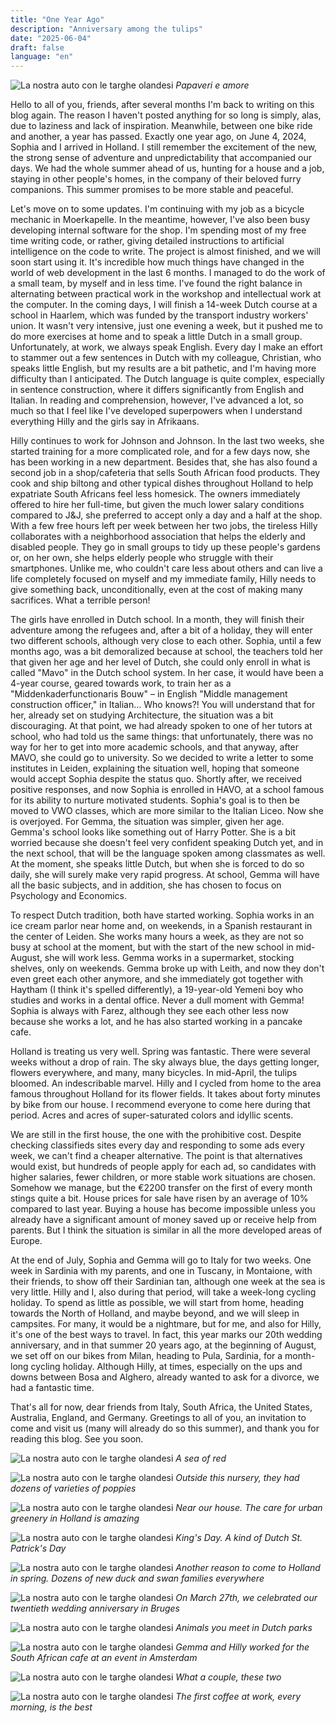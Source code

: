 ```yaml
---
title: "One Year Ago"
description: "Anniversary among the tulips"
date: "2025-06-04"
draft: false
language: "en"
---
```

![La nostra auto con le targhe olandesi](../../../../assets/images/post-41/pic-1.jpg)
_Papaveri e amore_

Hello to all of you, friends, after several months I'm back to writing on this blog again.
The reason I haven't posted anything for so long is simply, alas, due to laziness and lack of inspiration.
Meanwhile, between one bike ride and another, a year has passed.
Exactly one year ago, on June 4, 2024, Sophia and I arrived in Holland.
I still remember the excitement of the new, the strong sense of adventure and unpredictability that accompanied our days. We had the whole summer ahead of us, hunting for a house and a job, staying in other people's homes, in the company of their beloved furry companions.
This summer promises to be more stable and peaceful.

Let's move on to some updates.
I'm continuing with my job as a bicycle mechanic in Moerkapelle. In the meantime, however, I've also been busy developing internal software for the shop. I'm spending most of my free time writing code, or rather, giving detailed instructions to artificial intelligence on the code to write. The project is almost finished, and we will soon start using it. It's incredible how much things have changed in the world of web development in the last 6 months.
I managed to do the work of a small team, by myself and in less time.
I've found the right balance in alternating between practical work in the workshop and intellectual work at the computer.
In the coming days, I will finish a 14-week Dutch course at a school in Haarlem, which was funded by the transport industry workers' union. It wasn't very intensive, just one evening a week, but it pushed me to do more exercises at home and to speak a little Dutch in a small group.
Unfortunately, at work, we always speak English. Every day I make an effort to stammer out a few sentences in Dutch with my colleague, Christian, who speaks little English, but my results are a bit pathetic, and I'm having more difficulty than I anticipated. The Dutch language is quite complex, especially in sentence construction, where it differs significantly from English and Italian.
In reading and comprehension, however, I've advanced a lot, so much so that I feel like I've developed superpowers when I understand everything Hilly and the girls say in Afrikaans.

Hilly continues to work for Johnson and Johnson. In the last two weeks, she started training for a more complicated role, and for a few days now, she has been working in a new department.
Besides that, she has also found a second job in a shop/cafeteria that sells South African food products. They cook and ship biltong and other typical dishes throughout Holland to help expatriate South Africans feel less homesick.
The owners immediately offered to hire her full-time, but given the much lower salary conditions compared to J&J, she preferred to accept only a day and a half at the shop.
With a few free hours left per week between her two jobs, the tireless Hilly collaborates with a neighborhood association that helps the elderly and disabled people. They go in small groups to tidy up these people's gardens or, on her own, she helps elderly people who struggle with their smartphones. Unlike me, who couldn't care less about others and can live a life completely focused on myself and my immediate family, Hilly needs to give something back, unconditionally, even at the cost of making many sacrifices. What a terrible person!

The girls have enrolled in Dutch school. In a month, they will finish their adventure among the refugees and, after a bit of a holiday, they will enter two different schools, although very close to each other.
Sophia, until a few months ago, was a bit demoralized because at school, the teachers told her that given her age and her level of Dutch, she could only enroll in what is called "Mavo" in the Dutch school system. In her case, it would have been a 4-year course, geared towards work, to train her as a "Middenkaderfunctionaris Bouw" – in English "Middle management construction officer," in Italian... Who knows?!
You will understand that for her, already set on studying Architecture, the situation was a bit discouraging.
At that point, we had already spoken to one of her tutors at school, who had told us the same things: that unfortunately, there was no way for her to get into more academic schools, and that anyway, after MAVO, she could go to university.
So we decided to write a letter to some institutes in Leiden, explaining the situation well, hoping that someone would accept Sophia despite the status quo.
Shortly after, we received positive responses, and now Sophia is enrolled in HAVO, at a school famous for its ability to nurture motivated students. Sophia's goal is to then be moved to VWO classes, which are more similar to the Italian Liceo. Now she is overjoyed.
For Gemma, the situation was simpler, given her age.
Gemma's school looks like something out of Harry Potter. She is a bit worried because she doesn't feel very confident speaking Dutch yet, and in the next school, that will be the language spoken among classmates as well. At the moment, she speaks little Dutch, but when she is forced to do so daily, she will surely make very rapid progress.
At school, Gemma will have all the basic subjects, and in addition, she has chosen to focus on Psychology and Economics.

To respect Dutch tradition, both have started working.
Sophia works in an ice cream parlor near home and, on weekends, in a Spanish restaurant in the center of Leiden. She works many hours a week, as they are not so busy at school at the moment, but with the start of the new school in mid-August, she will work less.
Gemma works in a supermarket, stocking shelves, only on weekends.
Gemma broke up with Leith, and now they don't even greet each other anymore, and she immediately got together with Haytham (I think it's spelled differently), a 19-year-old Yemeni boy who studies and works in a dental office. Never a dull moment with Gemma!
Sophia is always with Farez, although they see each other less now because she works a lot, and he has also started working in a pancake cafe.

Holland is treating us very well.
Spring was fantastic. There were several weeks without a drop of rain. The sky always blue, the days getting longer, flowers everywhere, and many, many bicycles.
In mid-April, the tulips bloomed. An indescribable marvel.
Hilly and I cycled from home to the area famous throughout Holland for its flower fields.
It takes about forty minutes by bike from our house.
I recommend everyone to come here during that period. Acres and acres of super-saturated colors and idyllic scents.

We are still in the first house, the one with the prohibitive cost. Despite checking classifieds sites every day and responding to some ads every week, we can't find a cheaper alternative.
The point is that alternatives would exist, but hundreds of people apply for each ad, so candidates with higher salaries, fewer children, or more stable work situations are chosen.
Somehow we manage, but the €2200 transfer on the first of every month stings quite a bit.
House prices for sale have risen by an average of 10% compared to last year.
Buying a house has become impossible unless you already have a significant amount of money saved up or receive help from parents. But I think the situation is similar in all the more developed areas of Europe.

At the end of July, Sophia and Gemma will go to Italy for two weeks. One week in Sardinia with my parents, and one in Tuscany, in Montaione, with their friends, to show off their Sardinian tan, although one week at the sea is very little.
Hilly and I, also during that period, will take a week-long cycling holiday. To spend as little as possible, we will start from home, heading towards the North of Holland, and maybe beyond, and we will sleep in campsites. For many, it would be a nightmare, but for me, and also for Hilly, it's one of the best ways to travel.
In fact, this year marks our 20th wedding anniversary, and in that summer 20 years ago, at the beginning of August, we set off on our bikes from Milan, heading to Pula, Sardinia, for a month-long cycling holiday. Although Hilly, at times, especially on the ups and downs between Bosa and Alghero, already wanted to ask for a divorce, we had a fantastic time.

That's all for now, dear friends from Italy, South Africa, the United States, Australia, England, and Germany. Greetings to all of you, an invitation to come and visit us (many will already do so this summer), and thank you for reading this blog.
See you soon.



![La nostra auto con le targhe olandesi](../../../../assets/images/post-41/pic-2.jpg)
_A sea of red_

![La nostra auto con le targhe olandesi](../../../../assets/images/post-41/pic-3.jpg)
_Outside this nursery, they had dozens of varieties of poppies_

![La nostra auto con le targhe olandesi](../../../../assets/images/post-41/pic-4.jpg)
_Near our house. The care for urban greenery in Holland is amazing_

![La nostra auto con le targhe olandesi](../../../../assets/images/post-41/pic-5.jpg)
_King's Day. A kind of Dutch St. Patrick's Day_

![La nostra auto con le targhe olandesi](../../../../assets/images/post-41/pic-6.jpg)
_Another reason to come to Holland in spring. Dozens of new duck and swan families everywhere_

![La nostra auto con le targhe olandesi](../../../../assets/images/post-41/pic-7.jpg)
_On March 27th, we celebrated our twentieth wedding anniversary in Bruges_

![La nostra auto con le targhe olandesi](../../../../assets/images/post-41/pic-8.jpg)
_Animals you meet in Dutch parks_

![La nostra auto con le targhe olandesi](../../../../assets/images/post-41/pic-9.jpg)
_Gemma and Hilly worked for the South African cafe at an event in Amsterdam_


![La nostra auto con le targhe olandesi](../../../../assets/images/post-41/pic-10.jpg)
_What a couple, these two_

![La nostra auto con le targhe olandesi](../../../../assets/images/post-41/pic-11.jpg)
_The first coffee at work, every morning, is the best_

